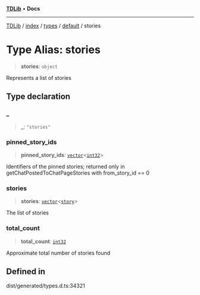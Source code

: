 [**TDLib**](../../../../../../README.md) • **Docs**

***

[TDLib](../../../../../../modules.md) / [index](../../../../../README.md) / [types](../../../README.md) / [default](../README.md) / stories

# Type Alias: stories

> **stories**: `object`

Represents a list of stories

## Type declaration

### \_

> **\_**: `"stories"`

### pinned\_story\_ids

> **pinned\_story\_ids**: [`vector`](vector.md)\<[`int32`](int32.md)\>

Identifiers of the pinned stories; returned only in getChatPostedToChatPageStories with from_story_id == 0

### stories

> **stories**: [`vector`](vector.md)\<[`story`](story.md)\>

The list of stories

### total\_count

> **total\_count**: [`int32`](int32.md)

Approximate total number of stories found

## Defined in

dist/generated/types.d.ts:34321
